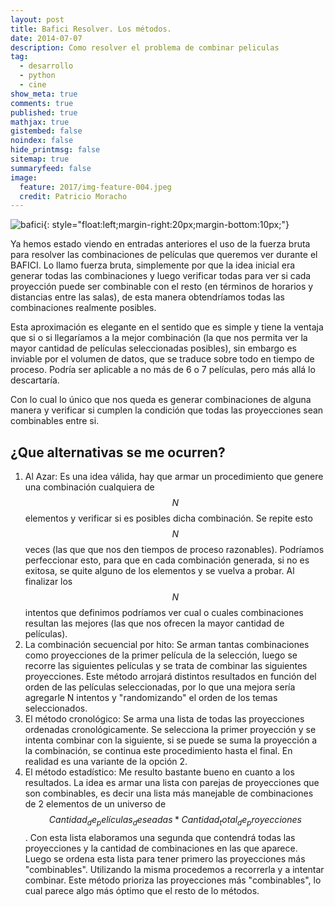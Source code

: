 ```yaml
---
layout: post
title: Bafici Resolver. Los métodos.
date: 2014-07-07
description: Como resolver el problema de combinar peliculas
tag:
  - desarrollo
  - python
  - cine
show_meta: true
comments: true
published: true
mathjax: true
gistembed: false
noindex: false
hide_printmsg: false
sitemap: true
summaryfeed: false
image:
  feature: 2017/img-feature-004.jpeg
  credit: Patricio Moracho
---
```


![bafici][bafici]{: style="float:left;margin-right:20px;margin-bottom:10px;"}

Ya hemos estado viendo en entradas anteriores el uso de la fuerza bruta para
resolver las combinaciones de películas que queremos ver durante el BAFICI. Lo
llamo fuerza bruta, simplemente por que la idea inicial era generar todas las
combinaciones y luego verificar todas para ver si cada proyección puede ser
combinable con el resto (en términos de horarios y distancias entre las salas),
de esta manera obtendríamos todas las combinaciones realmente posibles.

Esta aproximación es elegante en el sentido que es simple y tiene la ventaja que
si o si llegaríamos a la mejor combinación (la que nos permita ver la mayor
cantidad de películas seleccionadas posibles), sin embargo es inviable por el
volumen de datos, que se traduce sobre todo en tiempo de proceso. Podría ser
aplicable a no más de 6 o 7 películas, pero más allá lo descartaría.

Con lo cual lo único que nos queda es generar combinaciones de alguna manera y
verificar si cumplen la condición que todas las proyecciones sean combinables
entre si.

## ¿Que alternativas se me ocurren?

1. Al Azar: Es una idea válida, hay que armar un procedimiento que genere una
   combinación cualquiera de $$ N $$ elementos y verificar si es posibles dicha
   combinación. Se repite esto $$ N $$ veces (las que que nos den tiempos de
   proceso razonables). Podríamos perfeccionar esto, para que en cada
   combinación generada, si no es exitosa, se quite alguno de los elementos y
   se vuelva a probar. Al finalizar los $$ N $$ intentos que definimos
   podríamos ver cual o cuales combinaciones resultan las mejores (las que nos
   ofrecen la mayor cantidad de películas).
2. La combinación secuencial por hito: Se arman tantas combinaciones como
   proyecciones de la primer película de la selección, luego se recorre las
   siguientes películas y se trata de combinar las siguientes proyecciones.
   Este método arrojará distintos resultados en función del orden de las
   películas seleccionadas, por lo que una mejora sería agregarle N intentos y
   "randomizando" el orden de los temas seleccionados.
3. El método cronológico: Se arma una lista de todas las proyecciones ordenadas
   cronológicamente. Se selecciona la primer proyección y se intenta combinar
   con la siguiente, si se puede se suma la proyección a la combinación, se
   continua este procedimiento hasta el final. En realidad es una variante de
   la opción 2.
4. El método estadístico: Me resulto  bastante bueno en cuanto a los
   resultados. La idea es armar una lista con parejas de proyecciones que son
   combinables, es decir una lista más manejable de combinaciones de 2
   elementos de un universo de $$ Cantidad_de_películas_deseadas *
   Cantidad_total_de_proyecciones $$. Con esta lista elaboramos una segunda que
   contendrá todas las proyecciones y la cantidad de combinaciones en las que
   aparece. Luego se ordena esta lista para tener primero las proyecciones más
   "combinables".  Utilizando la misma procedemos a recorrerla y a intentar
   combinar. Este método prioriza las proyecciones más "combinables", lo cual
   parece algo más óptimo que el resto de lo métodos.


[bafici]: {{site.baseurl}}/images/2014/bafici_02.jpg
